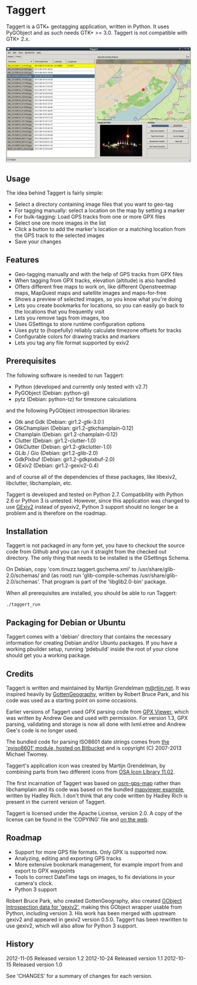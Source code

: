 Taggert
=======

Taggert is a GTK+ geotagging application, written in Python. It uses PyGObject
and as such needs GTK+ >= 3.0. Taggert is not compatible with GTK+ 2.x.

![Taggert](doc/screenshot-small.png)

Usage
-----

The idea behind Taggert is fairly simple:
* Select a directory containing image files that you want to geo-tag
* For tagging manually: select a location on the map by setting a marker
* For bulk-tagging: Load GPS tracks from one or more GPX files
* Select one ore more images in the list
* Click a button to add the marker's location or a matching location from the
  GPS track to the selected images
* Save your changes

Features
--------

* Geo-tagging manually and with the help of GPS tracks from GPX files
* When tagging from GPX tracks, elevation (altitude) is also handled
* Offers different free maps to work on, like different Openstreetmap maps,
  MapQuest maps and satellite images and maps-for-free
* Shows a preview of selected images, so you know what you're doing
* Lets you create bookmarks for locations, so you can easily go back to the
	locations that you frequently visit
* Lets you remove tags from images, too
* Uses GSettings to store runtime configuration options
* Uses pytz to (hopefully) reliably calculate timezone offsets for tracks
* Configurable colors for drawing tracks and markers
* Lets you tag any file format supported by exiv2

Prerequisites
-------------

The following software is needed to run Taggert:

* Python (developed and currently only tested with v2.7)
* PyGObject    (Debian: python-gi)
* pytz         (Debian: python-tz) for timezone calculations

and the following PyGObject introspection libraries:

* Gtk and Gdk  (Debian: gir1.2-gtk-3.0:)
* GtkChamplain (Debian: gir1.2-gtkchamplain-0.12)
* Champlain    (Debian: gir1.2-champlain-0.12)
* Clutter      (Debian: gir1.2-clutter-1.0)
* GtkClutter   (Debian: gir1.2-gtkclutter-1.0)
* GLib / Gio   (Debian: gir1.2-glib-2.0)
* GdkPixbuf    (Debian: gir1.2-gdkpixbuf-2.0)
* GExiv2       (Debian: gir1.2-gexiv2-0.4)

and of course all of the dependencies of these packages, like libexiv2,
libclutter, libchamplain, etc.

Taggert is developed and tested on Python 2.7. Compatibility with Python 2.6
or Python 3 is untested. However, since this application was changed to use
[GExiv2](https://wiki.gnome.org/Projects/gexiv2) instead of pyexiv2, Python 3
support should no longer be a problem and is therefore on the roadmap.

Installation
------------

Taggert is not packaged in any form yet, you have to checkout the source code
from Github and you can run it straight from the checked out directory. The
only thing that needs to be installed is the GSettings Schema.

On Debian, copy 'com.tinuzz.taggert.gschema.xml' to /usr/share/glib-2.0/schemas/
and (as root) run 'glib-compile-schemas /usr/share/glib-2.0/schemas'. That
program is part of the 'libglib2.0-bin' package.

When all prerequisites are installed, you should be able to run Taggert:

    ./taggert_run

Packaging for Debian or Ubuntu
------------------------------

Taggert comes with a 'debian' directory that contains the necessary information
for creating Debian and/or Ubuntu packages. If you have a working pbuilder
setup, running 'pdebuild' inside the root of your clone should get you a
working package.

Credits
-------

Taggert is written and maintained by Martijn Grendelman <m@rtijn.net>. It was
inspired heavily by [GottenGeography](https://github.com/robru/gottengeography),
written by Robert Bruce Park, and his code was used as a starting point on some
occasions.

Earlier versions of Taggert used GPX parsing code from
[GPX Viewer](http://andrewgee.org/blog/projects/gpxviewer/), which
was written by Andrew Gee and used with permission. For version 1.3, GPX
parsing, validating and storage is now all done with lxml.etree and Andrew
Gee's code is no longer used.

The bundled code for parsing ISO8601 date strings comes from [the 'pyiso8601'
module, hosted on Bitbucket](https://bitbucket.org/micktwomey/pyiso8601)
and is copyright (C) 2007-2013 Michael Twomey.

Taggert's application icon was created by Martijn Grendelman, by combining parts
from two different icons from
[OSA Icon Library 11.02](http://www.opensecurityarchitecture.org/cms/library/icon-library).

The first incarnation of Taggert was based on
[osm-gps-map](http://nzjrs.github.com/osm-gps-map/) rather than
libchamplain and its code was based on the bundled
[mapviewer example](x<https://github.com/nzjrs/osm-gps-map/blob/master/examples/mapviewer.py),
written by Hadley Rich. I don't think that any code written by Hadley Rich
is present in the current version of Taggert.

Taggert is licensed under the Apache License, version 2.0. A copy of the
license can be found in the 'COPYING' file and
[on the web](http://www.apache.org/licenses/LICENSE-2.0).

Roadmap
-------

* Support for more GPS file formats. Only GPX is supported now.
* Analyzing, editing and exporting GPS tracks
* More extensive bookmark management, for example import from and export to GPX waypoints
* Tools to correct DateTime tags on images, to fix deviations in your camera's clock.
* Python 3 support

Robert Bruce Park, who created GottenGeography, also created [GObject
Introspection data for 'gexiv2'](https://wiki.gnome.org/Projects/gexiv2),
making this GObject wrapper usable from Python, including version 3. His work
has been merged with upstream gexiv2 and appeared in gexiv2 version 0.5.0.
Taggert has been rewritten to use gexiv2, which will also allow for Python 3
support.


History
-------
2012-11-05   Released version 1.2
2012-10-24   Released version 1.1
2012-10-15   Released version 1.0

See 'CHANGES' for a summary of changes for each version.
